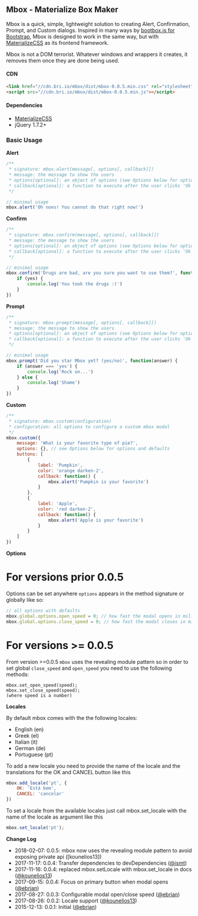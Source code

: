 ## Mbox - Materialize Box Maker

Mbox is a quick, simple, lightweight solution to creating Alert, Confirmation, Prompt, and Custom dialogs. Inspired in many ways by [bootbox.js for Bootstrap](https://github.com/makeusabrew/bootbox), Mbox is designed to work in the same way, but with [MaterializeCSS](https://github.com/dogfalo/materialize) as its frontend framework.

Mbox is not a DOM terrorist. Whatever windows and wrappers it creates, it removes them once they are done being used.

#### CDN
```html
<link href="//cdn.bri.io/mbox/dist/mbox-0.0.5.min.css" rel="stylesheet">
<script src="//cdn.bri.io/mbox/dist/mbox-0.0.5.min.js"></script>
```

#### Dependencies
- [MaterializeCSS](https://github.com/dogfalo/materialize)
- jQuery 1.7.2+

### Basic Usage

__Alert__
```js
/**
 * signature: mbox.alert(message[, options[, callback]])
 * message: the message to show the users
 * options[optional]: an object of options (see Options below for options and defaults)
 * callback[optional]: a function to execute after the user clicks 'Ok'
 */

// minimal usage
mbox.alert('Oh noes! You cannot do that right now!')
```

__Confirm__
```js
/**
 * signature: mbox.confirm(message[, options[, callback]])
 * message: the message to show the users
 * options[optional]: an object of options (see Options below for options and defaults)
 * callback[optional]: a function to execute after the user clicks 'Ok'
 */

// minimal usage
mbox.confirm('Drugs are bad, are you sure you want to use them?', function(yes) {
    if (yes) {
        console.log('You took the drugs :(')
    }
})
```

__Prompt__
```js
/**
 * signature: mbox.prompt(message[, options[, callback]])
 * message: the message to show the users
 * options[optional]: an object of options (see Options below for options and defaults)
 * callback[optional]: a function to execute after the user clicks 'Ok'
 */

// minimal usage
mbox.prompt('Did you star Mbox yet? (yes/no)', function(answer) {
    if (answer === 'yes') {
        console.log('Rock on...')
    } else {
        console.log('Shame')
    }
})
```

__Custom__
```js
/**
 * signature: mbox.custom(configuration)
 * configuration: all options to configure a custom mbox modal
 */
mbox.custom({
    message: 'What is your favorite type of pie?',
    options: {}, // see Options below for options and defaults
    buttons: [
        {
            label: 'Pumpkin',
            color: 'orange darken-2',
            callback: function() {
                mbox.alert('Pumpkin is your favorite')
            }
        },
        {
            label: 'Apple',
            color: 'red darken-2',
            callback: function() {
                mbox.alert('Apple is your favorite')
            }
        }
    ]
})
```

__Options__

# For versions prior  0.0.5
Options can be set anywhere `options` appears in the method signature or globally like so:
```js
// all options with defaults
mbox.global.options.open_speed = 0; // how fast the modal opens in milliseconds
mbox.global.options.close_speed = 0; // how fast the modal closes in milliseconds
```
# For versions >= 0.0.5

From version >=0.0.5 `mbox` uses the revealing module pattern so in order
to set global `close_speed` and `open_speed` you need to use the following methods:
```
mbox.set_open_speed(speed);
mbox.set_close_speed(speed); 
(where speed is a number)

```

__Locales__

By default mbox comes with the the following locales:
* English (en)
* Greek (el)
* Italian (it)
* German (de)
* Portuguese (pt)

To add a new locale you need to provide the name of the locale and the translations for the OK and CANCEL button like this
```js
mbox.add_locale('pt', {
    OK: 'Está bem',
    CANCEL: 'cancelar'
})
```

To set a locale from the available locales just call mbox.set_locale with the name of the locale as argument like this
```js
mbox.set_locale('pt');
```

__Change Log__
- 2018-02-07: 0.0.5: mbox now uses the revealing module pattern to avoid exposing private api ([kounelios13])
- 2017-11-17: 0.0.4: Transfer dependencies to devDependencies ([@ismt](https://github.com/ismt))
- 2017-11-16: 0.0.4: replaced mbox.setLocale with mbox.set_locale in docs ([@kounelios13](https://github.com/kounelios13))
- 2017-09-15: 0.0.4: Focus on primary button when modal opens ([@ebrian](https://github.com/ebrian))
- 2017-08-27: 0.0.3: Configurable modal open/close speed ([@ebrian](https://github.com/ebrian))
- 2017-08-26: 0.0.2: Locale support ([@kounelios13](https://github.com/kounelios13))
- 2015-12-13: 0.0.1: Initial ([@ebrian](https://github.com/ebrian))
